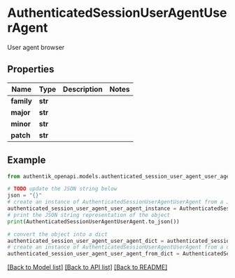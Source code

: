 # AuthenticatedSessionUserAgentUserAgent

User agent browser

## Properties

Name | Type | Description | Notes
------------ | ------------- | ------------- | -------------
**family** | **str** |  | 
**major** | **str** |  | 
**minor** | **str** |  | 
**patch** | **str** |  | 

## Example

```python
from authentik_openapi.models.authenticated_session_user_agent_user_agent import AuthenticatedSessionUserAgentUserAgent

# TODO update the JSON string below
json = "{}"
# create an instance of AuthenticatedSessionUserAgentUserAgent from a JSON string
authenticated_session_user_agent_user_agent_instance = AuthenticatedSessionUserAgentUserAgent.from_json(json)
# print the JSON string representation of the object
print(AuthenticatedSessionUserAgentUserAgent.to_json())

# convert the object into a dict
authenticated_session_user_agent_user_agent_dict = authenticated_session_user_agent_user_agent_instance.to_dict()
# create an instance of AuthenticatedSessionUserAgentUserAgent from a dict
authenticated_session_user_agent_user_agent_from_dict = AuthenticatedSessionUserAgentUserAgent.from_dict(authenticated_session_user_agent_user_agent_dict)
```
[[Back to Model list]](../README.md#documentation-for-models) [[Back to API list]](../README.md#documentation-for-api-endpoints) [[Back to README]](../README.md)


